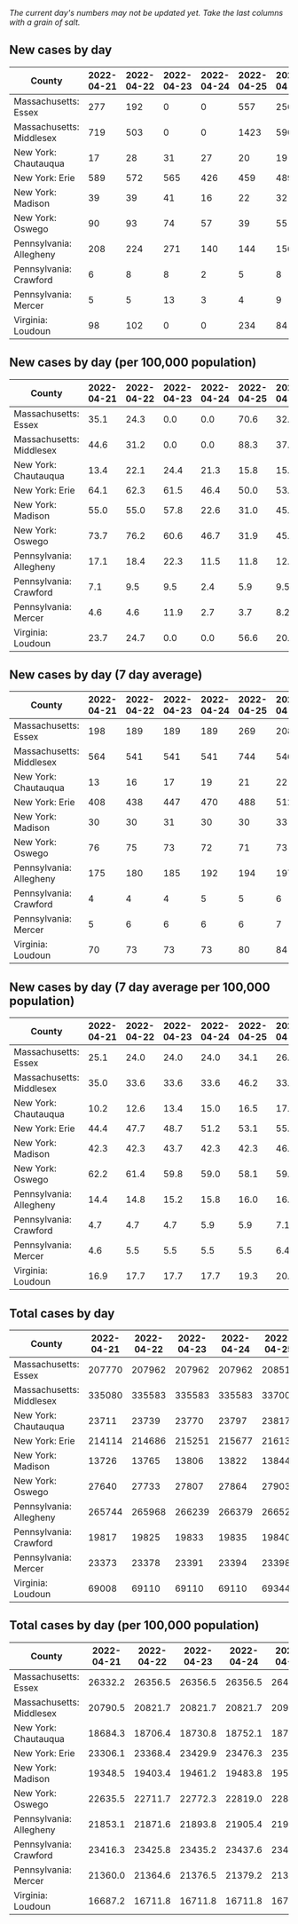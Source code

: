 _The current day's numbers may not be updated yet. Take the last columns with a grain of salt._
## New cases by day

| County | 2022-04-21 | 2022-04-22 | 2022-04-23 | 2022-04-24 | 2022-04-25 | 2022-04-26 | 2022-04-27 |
| --- | --- | --- | --- | --- | --- | --- | --- |
| Massachusetts: Essex | 277 | 192 | 0 | 0 | 557 | 256 |  |
| Massachusetts: Middlesex | 719 | 503 | 0 | 0 | 1423 | 596 |  |
| New York: Chautauqua | 17 | 28 | 31 | 27 | 20 | 19 |  |
| New York: Erie | 589 | 572 | 565 | 426 | 459 | 489 |  |
| New York: Madison | 39 | 39 | 41 | 16 | 22 | 32 |  |
| New York: Oswego | 90 | 93 | 74 | 57 | 39 | 55 |  |
| Pennsylvania: Allegheny | 208 | 224 | 271 | 140 | 144 | 156 | 333 |
| Pennsylvania: Crawford | 6 | 8 | 8 | 2 | 5 | 8 | 11 |
| Pennsylvania: Mercer | 5 | 5 | 13 | 3 | 4 | 9 | 17 |
| Virginia: Loudoun | 98 | 102 | 0 | 0 | 234 | 84 | 99 |

## New cases by day (per 100,000 population)

| County | 2022-04-21 | 2022-04-22 | 2022-04-23 | 2022-04-24 | 2022-04-25 | 2022-04-26 | 2022-04-27 |
| --- | --- | --- | --- | --- | --- | --- | --- |
| Massachusetts: Essex | 35.1 | 24.3 | 0.0 | 0.0 | 70.6 | 32.4 |  |
| Massachusetts: Middlesex | 44.6 | 31.2 | 0.0 | 0.0 | 88.3 | 37.0 |  |
| New York: Chautauqua | 13.4 | 22.1 | 24.4 | 21.3 | 15.8 | 15.0 |  |
| New York: Erie | 64.1 | 62.3 | 61.5 | 46.4 | 50.0 | 53.2 |  |
| New York: Madison | 55.0 | 55.0 | 57.8 | 22.6 | 31.0 | 45.1 |  |
| New York: Oswego | 73.7 | 76.2 | 60.6 | 46.7 | 31.9 | 45.0 |  |
| Pennsylvania: Allegheny | 17.1 | 18.4 | 22.3 | 11.5 | 11.8 | 12.8 | 27.4 |
| Pennsylvania: Crawford | 7.1 | 9.5 | 9.5 | 2.4 | 5.9 | 9.5 | 13.0 |
| Pennsylvania: Mercer | 4.6 | 4.6 | 11.9 | 2.7 | 3.7 | 8.2 | 15.5 |
| Virginia: Loudoun | 23.7 | 24.7 | 0.0 | 0.0 | 56.6 | 20.3 | 23.9 |

## New cases by day (7 day average)

| County | 2022-04-21 | 2022-04-22 | 2022-04-23 | 2022-04-24 | 2022-04-25 | 2022-04-26 | 2022-04-27 |
| --- | --- | --- | --- | --- | --- | --- | --- |
| Massachusetts: Essex | 198 | 189 | 189 | 189 | 269 | 208 |  |
| Massachusetts: Middlesex | 564 | 541 | 541 | 541 | 744 | 546 |  |
| New York: Chautauqua | 13 | 16 | 17 | 19 | 21 | 22 |  |
| New York: Erie | 408 | 438 | 447 | 470 | 488 | 512 |  |
| New York: Madison | 30 | 30 | 31 | 30 | 30 | 33 |  |
| New York: Oswego | 76 | 75 | 73 | 72 | 71 | 73 |  |
| Pennsylvania: Allegheny | 175 | 180 | 185 | 192 | 194 | 197 | 211 |
| Pennsylvania: Crawford | 4 | 4 | 4 | 5 | 5 | 6 | 7 |
| Pennsylvania: Mercer | 5 | 6 | 6 | 6 | 6 | 7 | 8 |
| Virginia: Loudoun | 70 | 73 | 73 | 73 | 80 | 84 | 88 |

## New cases by day (7 day average per 100,000 population)

| County | 2022-04-21 | 2022-04-22 | 2022-04-23 | 2022-04-24 | 2022-04-25 | 2022-04-26 | 2022-04-27 |
| --- | --- | --- | --- | --- | --- | --- | --- |
| Massachusetts: Essex | 25.1 | 24.0 | 24.0 | 24.0 | 34.1 | 26.4 |  |
| Massachusetts: Middlesex | 35.0 | 33.6 | 33.6 | 33.6 | 46.2 | 33.9 |  |
| New York: Chautauqua | 10.2 | 12.6 | 13.4 | 15.0 | 16.5 | 17.3 |  |
| New York: Erie | 44.4 | 47.7 | 48.7 | 51.2 | 53.1 | 55.7 |  |
| New York: Madison | 42.3 | 42.3 | 43.7 | 42.3 | 42.3 | 46.5 |  |
| New York: Oswego | 62.2 | 61.4 | 59.8 | 59.0 | 58.1 | 59.8 |  |
| Pennsylvania: Allegheny | 14.4 | 14.8 | 15.2 | 15.8 | 16.0 | 16.2 | 17.4 |
| Pennsylvania: Crawford | 4.7 | 4.7 | 4.7 | 5.9 | 5.9 | 7.1 | 8.3 |
| Pennsylvania: Mercer | 4.6 | 5.5 | 5.5 | 5.5 | 5.5 | 6.4 | 7.3 |
| Virginia: Loudoun | 16.9 | 17.7 | 17.7 | 17.7 | 19.3 | 20.3 | 21.3 |

## Total cases by day

| County | 2022-04-21 | 2022-04-22 | 2022-04-23 | 2022-04-24 | 2022-04-25 | 2022-04-26 | 2022-04-27 |
| --- | --- | --- | --- | --- | --- | --- | --- |
| Massachusetts: Essex | 207770 | 207962 | 207962 | 207962 | 208519 | 208775 |  |
| Massachusetts: Middlesex | 335080 | 335583 | 335583 | 335583 | 337006 | 337602 |  |
| New York: Chautauqua | 23711 | 23739 | 23770 | 23797 | 23817 | 23836 |  |
| New York: Erie | 214114 | 214686 | 215251 | 215677 | 216136 | 216625 |  |
| New York: Madison | 13726 | 13765 | 13806 | 13822 | 13844 | 13876 |  |
| New York: Oswego | 27640 | 27733 | 27807 | 27864 | 27903 | 27958 |  |
| Pennsylvania: Allegheny | 265744 | 265968 | 266239 | 266379 | 266523 | 266679 | 267012 |
| Pennsylvania: Crawford | 19817 | 19825 | 19833 | 19835 | 19840 | 19848 | 19859 |
| Pennsylvania: Mercer | 23373 | 23378 | 23391 | 23394 | 23398 | 23407 | 23424 |
| Virginia: Loudoun | 69008 | 69110 | 69110 | 69110 | 69344 | 69428 | 69527 |

## Total cases by day (per 100,000 population)

| County | 2022-04-21 | 2022-04-22 | 2022-04-23 | 2022-04-24 | 2022-04-25 | 2022-04-26 | 2022-04-27 |
| --- | --- | --- | --- | --- | --- | --- | --- |
| Massachusetts: Essex | 26332.2 | 26356.5 | 26356.5 | 26356.5 | 26427.1 | 26459.6 |  |
| Massachusetts: Middlesex | 20790.5 | 20821.7 | 20821.7 | 20821.7 | 20910.0 | 20947.0 |  |
| New York: Chautauqua | 18684.3 | 18706.4 | 18730.8 | 18752.1 | 18767.9 | 18782.8 |  |
| New York: Erie | 23306.1 | 23368.4 | 23429.9 | 23476.3 | 23526.2 | 23579.5 |  |
| New York: Madison | 19348.5 | 19403.4 | 19461.2 | 19483.8 | 19514.8 | 19559.9 |  |
| New York: Oswego | 22635.5 | 22711.7 | 22772.3 | 22819.0 | 22850.9 | 22895.9 |  |
| Pennsylvania: Allegheny | 21853.1 | 21871.6 | 21893.8 | 21905.4 | 21917.2 | 21930.0 | 21957.4 |
| Pennsylvania: Crawford | 23416.3 | 23425.8 | 23435.2 | 23437.6 | 23443.5 | 23453.0 | 23466.0 |
| Pennsylvania: Mercer | 21360.0 | 21364.6 | 21376.5 | 21379.2 | 21382.9 | 21391.1 | 21406.6 |
| Virginia: Loudoun | 16687.2 | 16711.8 | 16711.8 | 16711.8 | 16768.4 | 16788.7 | 16812.7 |
